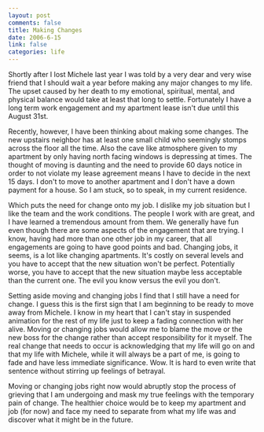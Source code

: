 ```yaml
--- 
layout: post
comments: false
title: Making Changes
date: 2006-6-15
link: false
categories: life
---
```

Shortly after I lost Michele last year I was told by a very dear and very wise friend that I should wait a year before making any major changes to my life. The upset caused by her death to my emotional, spiritual, mental, and physical balance would take at least that long to settle. Fortunately I have a long term work engagement and my apartment lease isn't due until this August 31st.

Recently, however, I have been thinking about making some changes. The new upstairs neighbor has at least one small child who seemingly stomps across the floor all the time. Also the cave like atmosphere given to my apartment by only having north facing windows is depressing at times. The thought of moving is daunting and the need to provide 60 days notice in order to not violate my lease agreement means I have to decide in the next 15 days. I don't to move to another apartment and I don't have a down payment for a house. So I am stuck, so to speak, in my current residence.

Which puts the need for change onto my job. I dislike my job situation but I like the team and the work conditions. The people I work with are great, and I have learned a tremendous amount from them. We generally have fun even though there are some aspects of the engagement that are trying. I know, having had more than one other job in my career, that all engagements are going to have good points and bad. Changing jobs, it seems, is a lot like changing apartments. It's costly on several levels and you have to accept that the new situation won't be perfect. Potentially worse, you have to accept that the new situation maybe less acceptable than the current one. The evil you know versus the evil you don't.

Setting aside moving and changing jobs I find that I still have a need for change. I guess this is the first sign that I am beginning to be ready to move away from Michele. I know in my heart that I can't stay in suspended animation for the rest of my life just to keep a fading connection with her alive. Moving or changing jobs would allow me to blame the move or the new boss for the change rather than accept responsibility for it myself. The real change that needs to occur is acknowledging that my life will go on and that my life with Michele, while it will always be a part of me, is going to fade and have less immediate significance. Wow. It is hard to even write that sentence without stirring up feelings of betrayal.

Moving or changing jobs right now would abruptly stop the process of grieving that I am undergoing and mask my true feelings with the temporary pain of change. The healthier choice would be to keep my apartment and job (for now) and face my need to separate from what my life was and discover what it might be in the future.
